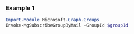 ### Example 1
```powershell
Import-Module Microsoft.Graph.Groups
Invoke-MgSubscribeGroupByMail -GroupId $groupId
```
